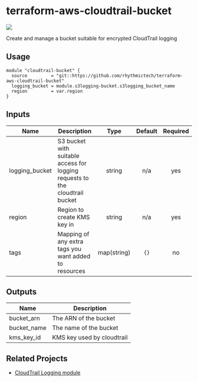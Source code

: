 # terraform-aws-cloudtrail-bucket

[![](https://github.com/rhythmictech/terraform-aws-cloudtrail-bucket/workflows/check/badge.svg)](https://github.com/rhythmictech/terraform-aws-cloudtrail-bucket/actions)

Create and manage a bucket suitable for encrypted CloudTrail logging

## Usage
```
module "cloudtrail-bucket" {
  source         = "git::https://github.com/rhythmictech/terraform-aws-cloudtrail-bucket"
  logging_bucket = module.s3logging-bucket.s3logging_bucket_name
  region         = var.region
}

```

<!-- BEGINNING OF PRE-COMMIT-TERRAFORM DOCS HOOK -->
## Inputs

| Name | Description | Type | Default | Required |
|------|-------------|:----:|:-----:|:-----:|
| logging\_bucket | S3 bucket with suitable access for logging requests to the cloudtrail bucket | string | n/a | yes |
| region | Region to create KMS key in | string | n/a | yes |
| tags | Mapping of any extra tags you want added to resources | map(string) | `{}` | no |

## Outputs

| Name | Description |
|------|-------------|
| bucket\_arn | The ARN of the bucket |
| bucket\_name | The name of the bucket |
| kms\_key\_id | KMS key used by cloudtrail |

<!-- END OF PRE-COMMIT-TERRAFORM DOCS HOOK -->

## Related Projects
* [CloudTrail Logging module](https://github.com/rhythmictech/terraform-aws-cloudtrail-logging)
